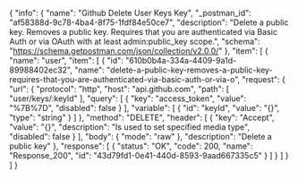 {
  "info": {
    "name": "Github Delete User Keys Key",
    "_postman_id": "af58388d-9c78-4ba4-8f75-1fdf84e50ce7",
    "description": "Delete a public key. Removes a public key. Requires that you are authenticated via Basic Auth or via OAuth with at least admin:public_key scope.",
    "schema": "https://schema.getpostman.com/json/collection/v2.0.0/"
  },
  "item": [
    {
      "name": "user",
      "item": [
        {
          "id": "610b0b4a-334a-4409-9a1d-89988402ec32",
          "name": "delete-a-public-key-removes-a-public-key-requires-that-you-are-authenticated-via-basic-auth-or-via-o",
          "request": {
            "url": {
              "protocol": "http",
              "host": "api.github.com",
              "path": [
                "user/keys/:keyId"
              ],
              "query": [
                {
                  "key": "access_token",
                  "value": "%7B%7D",
                  "disabled": false
                }
              ],
              "variable": [
                {
                  "id": "keyId",
                  "value": "{}",
                  "type": "string"
                }
              ]
            },
            "method": "DELETE",
            "header": [
              {
                "key": "Accept",
                "value": "{}",
                "description": "Is used to set specified media type",
                "disabled": false
              }
            ],
            "body": {
              "mode": "raw"
            },
            "description": "Delete a public key"
          },
          "response": [
            {
              "status": "OK",
              "code": 200,
              "name": "Response_200",
              "id": "43d79fd1-0e41-440d-8593-9aad667335c5"
            }
          ]
        }
      ]
    }
  ]
}